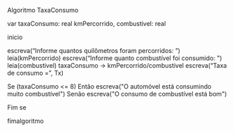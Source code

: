 Algoritmo TaxaConsumo

var taxaConsumo: real
      kmPercorrido, combustivel: real

inicio

escreva(“Informe quantos quilômetros foram percorridos: ”)
leia(kmPercorrido)
escreva(“Informe quanto combustível foi consumido: ")
leia(combustivel)
taxaConsumo -> kmPercorrido/combustivel
escreva(“Taxa de consumo =”, Tx)

Se (taxaConsumo <= 8) Então
escreva("O automóvel está consumindo muito combustível")
Senão
	escreva("O consumo de combustível está bom")

Fim se

fimalgoritmo
